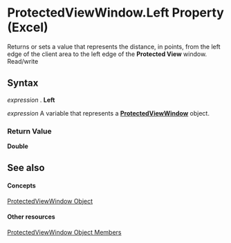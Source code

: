 
# ProtectedViewWindow.Left Property (Excel)

Returns or sets a value that represents the distance, in points, from the left edge of the client area to the left edge of the  **Protected View** window. Read/write


## Syntax

 _expression_ . **Left**

 _expression_ A variable that represents a **[ProtectedViewWindow](6a32240c-c90b-c51a-6f8e-c3ff496b9855.md)** object.


### Return Value

 **Double**


## See also


#### Concepts


[ProtectedViewWindow Object](6a32240c-c90b-c51a-6f8e-c3ff496b9855.md)
#### Other resources


[ProtectedViewWindow Object Members](37bdcf7b-b5c4-af78-ad73-13c8f638964e.md)
